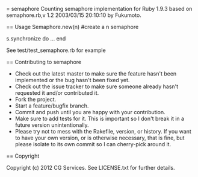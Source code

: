 = semaphore
Counting semaphore implementation for Ruby 1.9.3 based on semaphore.rb,v 1.2 2003/03/15 20:10:10 by Fukumoto.

== Usage
Semaphore.new(n) #create a n semaphore

s.synchronize do
  ...
end

See test/test_semaphore.rb for example

== Contributing to semaphore
 
* Check out the latest master to make sure the feature hasn't been implemented or the bug hasn't been fixed yet.
* Check out the issue tracker to make sure someone already hasn't requested it and/or contributed it.
* Fork the project.
* Start a feature/bugfix branch.
* Commit and push until you are happy with your contribution.
* Make sure to add tests for it. This is important so I don't break it in a future version unintentionally.
* Please try not to mess with the Rakefile, version, or history. If you want to have your own version, or is otherwise necessary, that is fine, but please isolate to its own commit so I can cherry-pick around it.

== Copyright

Copyright (c) 2012 CG Services. See LICENSE.txt for
further details.


